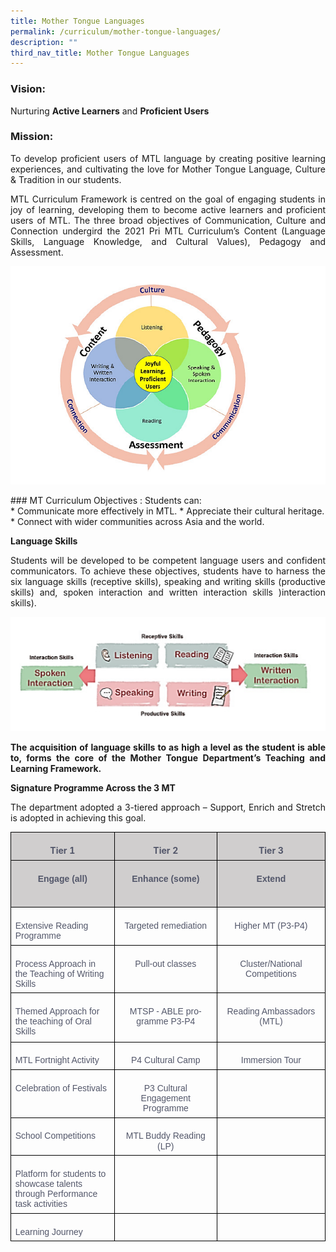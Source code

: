 ```yaml
---
title: Mother Tongue Languages
permalink: /curriculum/mother-tongue-languages/
description: ""
third_nav_title: Mother Tongue Languages
---
```

### Vision:
Nurturing <b>Active Learners</b> and <b>Proficient Users</b>


### Mission:
<p style="text-align: justify;">To develop proficient users of MTL language by creating positive learning experiences, and cultivating the love for Mother Tongue Language, Culture &amp; Tradition in our students.


</p><p style="text-align: justify;">MTL Curriculum Framework is centred on the goal of engaging students in joy of learning, developing them to become active learners and proficient users of MTL. The three broad objectives of Communication, Culture and Connection undergird the 2021 Pri MTL Curriculum’s Content (Language Skills, Language Knowledge, and Cultural Values), Pedagogy and Assessment.
	
![](/images/MT%20diagram.png)
 </p>
### MT Curriculum Objectives : 
Students can:<br>
* Communicate more effectively in MTL.
* Appreciate their cultural heritage.
* Connect with wider communities across Asia and the world.

<b>Language Skills</b><br>
<p style="text-align: justify;">Students will be developed to be competent language users and confident communicators. To achieve these objectives, students have to harness the six language skills (receptive skills), speaking and writing skills (productive skills) and, spoken interaction and written interaction skills )interaction skills).


![](/images/MT%20skills.png)
	<br>
	
</p><p style="text-align: justify;"><b>The acquisition of language skills to as high a level as the student is able to, forms the core of the Mother Tongue Department’s Teaching and Learning Framework.</b>

<b>Signature Programme Across the 3 MT</b><br></p><p style="text-align: justify;">The department adopted a 3-tiered approach –
Support, Enrich and Stretch is adopted in achieving this goal.

<table class="MsoNormalTable" border="1" cellspacing="0" cellpadding="0" width="619" style="border-collapse:collapse;mso-table-layout-alt:fixed;border:none;
 mso-border-alt:solid black 1.0pt;mso-yfti-tbllook:1536;mso-padding-alt:0cm 5.4pt 0cm 5.4pt;
 mso-border-insideh:1.0pt solid black;mso-border-insidev:1.0pt solid black"><tbody><tr style="mso-yfti-irow:0;mso-yfti-firstrow:yes"><td width="207" valign="top" style="width:155.25pt;border:solid black 1.0pt;
  background:#D0CECE;mso-background-themecolor:background2;mso-background-themeshade:
  230;padding:5.0pt 5.0pt 5.0pt 5.0pt"><p class="MsoNormal" align="center" style="margin-bottom:0cm;text-align:center;
  line-height:normal;mso-pagination:none;border:none;mso-padding-alt:31.0pt 31.0pt 31.0pt 31.0pt;
  mso-border-shadow:yes"><b style="mso-bidi-font-weight:normal"><span lang="EN-GB" style="color:#53576A">Tier 1</span></b></p></td><td width="206" valign="top" style="width:154.5pt;border:solid black 1.0pt;
  border-left:none;mso-border-left-alt:solid black 1.0pt;background:#D0CECE;
  mso-background-themecolor:background2;mso-background-themeshade:230;
  padding:5.0pt 5.0pt 5.0pt 5.0pt"><p class="MsoNormal" align="center" style="margin-bottom:0cm;text-align:center;
  line-height:normal;mso-pagination:none;border:none;mso-padding-alt:31.0pt 31.0pt 31.0pt 31.0pt;
  mso-border-shadow:yes"><b style="mso-bidi-font-weight:normal"><span lang="EN-GB" style="color:#53576A">Tier 2</span></b></p></td><td width="206" valign="top" style="width:154.5pt;border:solid black 1.0pt;
  border-left:none;mso-border-left-alt:solid black 1.0pt;background:#D0CECE;
  mso-background-themecolor:background2;mso-background-themeshade:230;
  padding:5.0pt 5.0pt 5.0pt 5.0pt"><p class="MsoNormal" align="center" style="margin-bottom:0cm;text-align:center;
  line-height:normal;mso-pagination:none;border:none;mso-padding-alt:31.0pt 31.0pt 31.0pt 31.0pt;
  mso-border-shadow:yes"><b style="mso-bidi-font-weight:normal"><span lang="EN-GB" style="color:#53576A">Tier 3</span></b></p></td></tr><tr style="mso-yfti-irow:1"><td width="207" valign="top" style="width:155.25pt;border:solid black 1.0pt;
  border-top:none;mso-border-top-alt:solid black 1.0pt;background:#D0CECE;
  mso-background-themecolor:background2;mso-background-themeshade:230;
  padding:5.0pt 5.0pt 5.0pt 5.0pt"><p class="MsoNormal" align="center" style="margin-bottom:0cm;text-align:center;
  line-height:115%;mso-pagination:none"><b style="mso-bidi-font-weight:normal"><span lang="EN-GB" style="font-family:&quot;Arial&quot;,sans-serif;mso-fareast-font-family:
  Arial;color:#53576A">Engage (all)</span></b></p><p class="MsoNormal" align="center" style="margin-bottom:0cm;text-align:center;
  line-height:normal;mso-pagination:none;border:none;mso-padding-alt:31.0pt 31.0pt 31.0pt 31.0pt;
  mso-border-shadow:yes"><b style="mso-bidi-font-weight:normal"><span lang="EN-GB" style="color:#53576A">&nbsp;</span></b></p></td><td width="206" valign="top" style="width:154.5pt;border-top:none;border-left:
  none;border-bottom:solid black 1.0pt;border-right:solid black 1.0pt;
  mso-border-top-alt:solid black 1.0pt;mso-border-left-alt:solid black 1.0pt;
  background:#D0CECE;mso-background-themecolor:background2;mso-background-themeshade:
  230;padding:5.0pt 5.0pt 5.0pt 5.0pt"><p class="MsoNormal" align="center" style="margin-bottom:0cm;text-align:center;
  line-height:115%;mso-pagination:none"><b style="mso-bidi-font-weight:normal"><span lang="EN-GB" style="font-family:&quot;Arial&quot;,sans-serif;mso-fareast-font-family:
  Arial;color:#53576A">Enhance (some)</span></b></p><p class="MsoNormal" align="center" style="margin-bottom:0cm;text-align:center;
  line-height:normal;mso-pagination:none;border:none;mso-padding-alt:31.0pt 31.0pt 31.0pt 31.0pt;
  mso-border-shadow:yes"><b style="mso-bidi-font-weight:normal"><span lang="EN-GB" style="color:#53576A">&nbsp;</span></b></p></td><td width="206" valign="top" style="width:154.5pt;border-top:none;border-left:
  none;border-bottom:solid black 1.0pt;border-right:solid black 1.0pt;
  mso-border-top-alt:solid black 1.0pt;mso-border-left-alt:solid black 1.0pt;
  background:#D0CECE;mso-background-themecolor:background2;mso-background-themeshade:
  230;padding:5.0pt 5.0pt 5.0pt 5.0pt"><p class="MsoNormal" align="center" style="margin-bottom:0cm;text-align:center;
  line-height:115%;mso-pagination:none"><b style="mso-bidi-font-weight:normal"><span lang="EN-GB" style="font-family:&quot;Arial&quot;,sans-serif;mso-fareast-font-family:
  Arial;color:#53576A">Extend</span></b></p><p class="MsoNormal" align="center" style="margin-bottom:0cm;text-align:center;
  line-height:normal;mso-pagination:none;border:none;mso-padding-alt:31.0pt 31.0pt 31.0pt 31.0pt;
  mso-border-shadow:yes"><b style="mso-bidi-font-weight:normal"><span lang="EN-GB" style="color:#53576A">&nbsp;</span></b></p></td></tr><tr style="mso-yfti-irow:2"><td width="207" valign="top" style="width:155.25pt;border:solid black 1.0pt;
  border-top:none;mso-border-top-alt:solid black 1.0pt;padding:5.0pt 5.0pt 5.0pt 5.0pt"><p class="MsoNormal" style="margin-bottom:0cm;line-height:115%;mso-pagination:
  none"><span lang="EN-GB" style="font-family:&quot;Arial&quot;,sans-serif;mso-fareast-font-family:Arial;
  color:#53576A">Extensive Reading Programme</span></p></td><td width="206" valign="top" style="width:154.5pt;border-top:none;border-left:
  none;border-bottom:solid black 1.0pt;border-right:solid black 1.0pt;
  mso-border-top-alt:solid black 1.0pt;mso-border-left-alt:solid black 1.0pt;
  padding:5.0pt 5.0pt 5.0pt 5.0pt"><p class="MsoNormal" align="center" style="margin-bottom:0cm;text-align:center;
  line-height:115%;mso-pagination:none"><span lang="EN-GB" style="font-family:&quot;Arial&quot;,sans-serif;mso-fareast-font-family:
  Arial;color:#53576A">Targeted remediation</span></p></td><td width="206" valign="top" style="width:154.5pt;border-top:none;border-left:
  none;border-bottom:solid black 1.0pt;border-right:solid black 1.0pt;
  mso-border-top-alt:solid black 1.0pt;mso-border-left-alt:solid black 1.0pt;
  padding:5.0pt 5.0pt 5.0pt 5.0pt"><p class="MsoNormal" align="center" style="margin-bottom:0cm;text-align:center;
  line-height:115%;mso-pagination:none"><span lang="EN-GB" style="font-family:&quot;Arial&quot;,sans-serif;mso-fareast-font-family:
  Arial;color:#53576A">Higher MT (P3-P4)</span></p></td></tr><tr style="mso-yfti-irow:3"><td width="207" valign="top" style="width:155.25pt;border:solid black 1.0pt;
  border-top:none;mso-border-top-alt:solid black 1.0pt;padding:5.0pt 5.0pt 5.0pt 5.0pt"><p class="MsoNormal" style="margin-bottom:0cm;line-height:115%;mso-pagination:
  none"><span lang="EN-GB" style="font-family:&quot;Arial&quot;,sans-serif;mso-fareast-font-family:Arial;
  color:#53576A">Process Approach in the Teaching of Writing Skills</span></p></td><td width="206" valign="top" style="width:154.5pt;border-top:none;border-left:
  none;border-bottom:solid black 1.0pt;border-right:solid black 1.0pt;
  mso-border-top-alt:solid black 1.0pt;mso-border-left-alt:solid black 1.0pt;
  padding:5.0pt 5.0pt 5.0pt 5.0pt"><p class="MsoNormal" align="center" style="margin-bottom:0cm;text-align:center;
  line-height:115%;mso-pagination:none"><span lang="EN-GB" style="font-family:&quot;Arial&quot;,sans-serif;mso-fareast-font-family:
  Arial;color:#53576A">Pull-out classes</span></p></td><td width="206" valign="top" style="width:154.5pt;border-top:none;border-left:
  none;border-bottom:solid black 1.0pt;border-right:solid black 1.0pt;
  mso-border-top-alt:solid black 1.0pt;mso-border-left-alt:solid black 1.0pt;
  padding:5.0pt 5.0pt 5.0pt 5.0pt"><p class="MsoNormal" align="center" style="margin-bottom:0cm;text-align:center;
  line-height:115%;mso-pagination:none"><span lang="EN-GB" style="font-family:&quot;Arial&quot;,sans-serif;mso-fareast-font-family:
  Arial;color:#53576A">Cluster/National Competitions</span></p></td></tr><tr style="mso-yfti-irow:4;height:48.0pt"><td width="207" valign="top" style="width:155.25pt;border:solid black 1.0pt;
  border-top:none;mso-border-top-alt:solid black 1.0pt;padding:5.0pt 5.0pt 5.0pt 5.0pt;
  height:48.0pt"><p class="MsoNormal" style="margin-bottom:0cm;line-height:115%;mso-pagination:
  none"><span lang="EN-GB" style="font-family:&quot;Arial&quot;,sans-serif;mso-fareast-font-family:Arial;
  color:#53576A">Themed Approach for the teaching of Oral Skills<span style="mso-spacerun:yes">&nbsp;</span></span></p></td><td width="206" valign="top" style="width:154.5pt;border-top:none;border-left:
  none;border-bottom:solid black 1.0pt;border-right:solid black 1.0pt;
  mso-border-top-alt:solid black 1.0pt;mso-border-left-alt:solid black 1.0pt;
  padding:5.0pt 5.0pt 5.0pt 5.0pt;height:48.0pt"><p class="MsoNormal" align="center" style="margin-bottom:0cm;text-align:center;
  line-height:115%;mso-pagination:none"><span lang="EN-GB" style="font-family:&quot;Arial&quot;,sans-serif;mso-fareast-font-family:
  Arial;color:#53576A">MTSP - ABLE programme P3-P4</span></p></td><td width="206" valign="top" style="width:154.5pt;border-top:none;border-left:
  none;border-bottom:solid black 1.0pt;border-right:solid black 1.0pt;
  mso-border-top-alt:solid black 1.0pt;mso-border-left-alt:solid black 1.0pt;
  padding:5.0pt 5.0pt 5.0pt 5.0pt;height:48.0pt"><p class="MsoNormal" align="center" style="margin-bottom:0cm;text-align:center;
  line-height:115%;mso-pagination:none"><span lang="EN-GB" style="font-family:&quot;Arial&quot;,sans-serif;mso-fareast-font-family:
  Arial;color:#53576A">Reading Ambassadors (MTL)</span></p></td></tr><tr style="mso-yfti-irow:5"><td width="207" valign="top" style="width:155.25pt;border:solid black 1.0pt;
  border-top:none;mso-border-top-alt:solid black 1.0pt;padding:5.0pt 5.0pt 5.0pt 5.0pt"><p class="MsoNormal" style="margin-bottom:0cm;line-height:115%;mso-pagination:
  none"><span lang="EN-GB" style="font-family:&quot;Arial&quot;,sans-serif;mso-fareast-font-family:Arial;
  color:#53576A">MTL Fortnight Activity</span></p></td><td width="206" valign="top" style="width:154.5pt;border-top:none;border-left:
  none;border-bottom:solid black 1.0pt;border-right:solid black 1.0pt;
  mso-border-top-alt:solid black 1.0pt;mso-border-left-alt:solid black 1.0pt;
  padding:5.0pt 5.0pt 5.0pt 5.0pt"><p class="MsoNormal" align="center" style="margin-bottom:0cm;text-align:center;
  line-height:115%;mso-pagination:none"><span lang="EN-GB" style="font-family:&quot;Arial&quot;,sans-serif;mso-fareast-font-family:
  Arial;color:#53576A">P4 Cultural Camp</span></p></td><td width="206" valign="top" style="width:154.5pt;border-top:none;border-left:
  none;border-bottom:solid black 1.0pt;border-right:solid black 1.0pt;
  mso-border-top-alt:solid black 1.0pt;mso-border-left-alt:solid black 1.0pt;
  padding:5.0pt 5.0pt 5.0pt 5.0pt"><p class="MsoNormal" align="center" style="margin-bottom:0cm;text-align:center;
  line-height:115%;mso-pagination:none"><span lang="EN-GB" style="font-family:&quot;Arial&quot;,sans-serif;mso-fareast-font-family:
  Arial;color:#53576A">Immersion Tour</span></p></td></tr><tr style="mso-yfti-irow:6"><td width="207" valign="top" style="width:155.25pt;border:solid black 1.0pt;
  border-top:none;mso-border-top-alt:solid black 1.0pt;padding:5.0pt 5.0pt 5.0pt 5.0pt"><p class="MsoNormal" style="margin-bottom:0cm;line-height:115%;mso-pagination:
  none"><span lang="EN-GB" style="font-family:&quot;Arial&quot;,sans-serif;mso-fareast-font-family:Arial;
  color:#53576A">Celebration of Festivals</span></p></td><td width="206" valign="top" style="width:154.5pt;border-top:none;border-left:
  none;border-bottom:solid black 1.0pt;border-right:solid black 1.0pt;
  mso-border-top-alt:solid black 1.0pt;mso-border-left-alt:solid black 1.0pt;
  padding:5.0pt 5.0pt 5.0pt 5.0pt"><p class="MsoNormal" align="center" style="margin-bottom:0cm;text-align:center;
  line-height:115%;mso-pagination:none"><span lang="EN-GB" style="font-family:&quot;Arial&quot;,sans-serif;mso-fareast-font-family:
  Arial;color:#53576A">P3 Cultural Engagement Programme</span></p></td><td width="206" valign="top" style="width:154.5pt;border-top:none;border-left:
  none;border-bottom:solid black 1.0pt;border-right:solid black 1.0pt;
  mso-border-top-alt:solid black 1.0pt;mso-border-left-alt:solid black 1.0pt;
  padding:5.0pt 5.0pt 5.0pt 5.0pt"><p class="MsoNormal" align="center" style="margin-bottom:0cm;text-align:center;
  line-height:115%;mso-pagination:none"><span lang="EN-GB" style="font-family:&quot;Arial&quot;,sans-serif;mso-fareast-font-family:
  Arial;color:#53576A">&nbsp;</span></p></td></tr><tr style="mso-yfti-irow:7"><td width="207" valign="top" style="width:155.25pt;border:solid black 1.0pt;
  border-top:none;mso-border-top-alt:solid black 1.0pt;padding:5.0pt 5.0pt 5.0pt 5.0pt"><p class="MsoNormal" style="margin-bottom:0cm;line-height:115%;mso-pagination:
  none"><span lang="EN-GB" style="font-family:&quot;Arial&quot;,sans-serif;mso-fareast-font-family:Arial;
  color:#53576A">School Competitions</span></p></td><td width="206" valign="top" style="width:154.5pt;border-top:none;border-left:
  none;border-bottom:solid black 1.0pt;border-right:solid black 1.0pt;
  mso-border-top-alt:solid black 1.0pt;mso-border-left-alt:solid black 1.0pt;
  padding:5.0pt 5.0pt 5.0pt 5.0pt"><p class="MsoNormal" align="center" style="margin-bottom:0cm;text-align:center;
  line-height:115%;mso-pagination:none"><span lang="EN-GB" style="font-family:&quot;Arial&quot;,sans-serif;mso-fareast-font-family:
  Arial;color:#53576A">MTL Buddy Reading (LP)</span></p></td><td width="206" valign="top" style="width:154.5pt;border-top:none;border-left:
  none;border-bottom:solid black 1.0pt;border-right:solid black 1.0pt;
  mso-border-top-alt:solid black 1.0pt;mso-border-left-alt:solid black 1.0pt;
  padding:5.0pt 5.0pt 5.0pt 5.0pt"><p class="MsoNormal" align="center" style="margin-bottom:0cm;text-align:center;
  line-height:115%;mso-pagination:none"><span lang="EN-GB" style="font-family:&quot;Arial&quot;,sans-serif;mso-fareast-font-family:
  Arial;color:#53576A">&nbsp;</span></p></td></tr><tr style="mso-yfti-irow:8"><td width="207" valign="top" style="width:155.25pt;border:solid black 1.0pt;
  border-top:none;mso-border-top-alt:solid black 1.0pt;padding:5.0pt 5.0pt 5.0pt 5.0pt"><p class="MsoNormal" style="margin-bottom:0cm;line-height:115%;mso-pagination:
  none"><span lang="EN-GB" style="font-family:&quot;Arial&quot;,sans-serif;mso-fareast-font-family:Arial;
  color:#53576A">Platform for students to showcase talents through Performance task activities</span></p></td><td width="206" valign="top" style="width:154.5pt;border-top:none;border-left:
  none;border-bottom:solid black 1.0pt;border-right:solid black 1.0pt;
  mso-border-top-alt:solid black 1.0pt;mso-border-left-alt:solid black 1.0pt;
  padding:5.0pt 5.0pt 5.0pt 5.0pt"><p class="MsoNormal" align="center" style="margin-bottom:0cm;text-align:center;
  line-height:115%;mso-pagination:none"><span lang="EN-GB" style="font-family:&quot;Arial&quot;,sans-serif;mso-fareast-font-family:
  Arial;color:#53576A">&nbsp;</span></p></td><td width="206" valign="top" style="width:154.5pt;border-top:none;border-left:
  none;border-bottom:solid black 1.0pt;border-right:solid black 1.0pt;
  mso-border-top-alt:solid black 1.0pt;mso-border-left-alt:solid black 1.0pt;
  padding:5.0pt 5.0pt 5.0pt 5.0pt"><p class="MsoNormal" align="center" style="margin-bottom:0cm;text-align:center;
  line-height:115%;mso-pagination:none"><span lang="EN-GB" style="font-family:&quot;Arial&quot;,sans-serif;mso-fareast-font-family:
  Arial;color:#53576A">&nbsp;</span></p></td></tr><tr style="mso-yfti-irow:9;mso-yfti-lastrow:yes"><td width="207" valign="top" style="width:155.25pt;border:solid black 1.0pt;
  border-top:none;mso-border-top-alt:solid black 1.0pt;padding:5.0pt 5.0pt 5.0pt 5.0pt"><p class="MsoNormal" style="margin-bottom:0cm;line-height:115%;mso-pagination:
  none"><span lang="EN-GB" style="font-family:&quot;Arial&quot;,sans-serif;mso-fareast-font-family:Arial;
  color:#53576A">Learning Journey</span></p></td><td width="206" valign="top" style="width:154.5pt;border-top:none;border-left:
  none;border-bottom:solid black 1.0pt;border-right:solid black 1.0pt;
  mso-border-top-alt:solid black 1.0pt;mso-border-left-alt:solid black 1.0pt;
  padding:5.0pt 5.0pt 5.0pt 5.0pt"><p class="MsoNormal" align="center" style="margin-bottom:0cm;text-align:center;
  line-height:115%;mso-pagination:none"><span lang="EN-GB" style="font-family:&quot;Arial&quot;,sans-serif;mso-fareast-font-family:
  Arial;color:#53576A">&nbsp;</span></p></td><td width="206" valign="top" style="width:154.5pt;border-top:none;border-left:
  none;border-bottom:solid black 1.0pt;border-right:solid black 1.0pt;
  mso-border-top-alt:solid black 1.0pt;mso-border-left-alt:solid black 1.0pt;
  padding:5.0pt 5.0pt 5.0pt 5.0pt"><p class="MsoNormal" align="center" style="margin-bottom:0cm;text-align:center;
  line-height:115%;mso-pagination:none"><span lang="EN-GB" style="font-family:&quot;Arial&quot;,sans-serif;mso-fareast-font-family:
  Arial;color:#53576A">&nbsp;</span></p></td></tr></tbody></table></p><p></p>